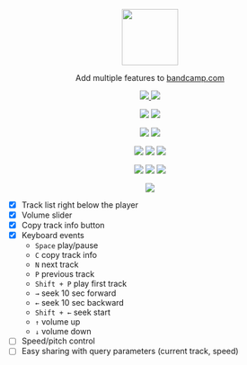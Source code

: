 <!--suppress HtmlDeprecatedAttribute, HtmlRequiredAltAttribute -->

<p align="center">
    <a href="https://addons.mozilla.org/en-US/firefox/addon/bandcamp/">
        <img
            width=100
            src="https://raw.githubusercontent.com/bamdadsabbagh/bandcamp-plus--extension/master/assets/icons/bandcamp-plus-icon.svg"
        >
    </a>
</p>

<p align="center">
    Add multiple features to <a href="https://www.bandcamp.com/">bandcamp.com</a>
</p>

<p align="center">
    <a href="https://github.com/bamdadsabbagh/bandcamp-plus--extension">
        <img src="https://img.shields.io/github/stars/bamdadsabbagh/bandcamp-plus--extension?label=git">
    </a>
    <img src="https://img.shields.io/github/license/bamdadsabbagh/bandcamp-plus--extension">
</p>

<p align="center">
    <img src="https://img.shields.io/github/languages/count/bamdadsabbagh/bandcamp-plus--extension">
    <img src="https://img.shields.io/github/languages/top/bamdadsabbagh/bandcamp-plus--extension">
</p>

<p align="center">
    <img src="https://img.shields.io/github/v/release/bamdadsabbagh/bandcamp-plus--extension">
    <img src="https://api.codeclimate.com/v1/badges/1d61904392bf2e6aa7b6/maintainability">
</p>

<p align="center">
    <img src="https://img.shields.io/david/bamdadsabbagh/bandcamp-plus--extension">
    <img src="https://img.shields.io/david/dev/bamdadsabbagh/bandcamp-plus--extension">
    <img src="https://img.shields.io/snyk/vulnerabilities/github/bamdadsabbagh/bandcamp-plus--extension">
</p>

<p align="center">
    <img src="https://img.shields.io/amo/v/bandcamp">
    <img src="https://img.shields.io/amo/stars/bandcamp">
    <img src="https://img.shields.io/amo/users/bandcamp">
</p>

<p align="center">
    <img src="https://img.shields.io/badge/ci-github--actions-yellowgreen">
</p>

- [x] Track list right below the player
- [x] Volume slider
- [x] Copy track info button
- [x] Keyboard events
  - `Space` play/pause
  - `C` copy track info
  - `N` next track
  - `P` previous track
  - `Shift + P` play first track
  - `→` seek 10 sec forward
  - `←` seek 10 sec backward
  - `Shift + ←` seek start
  - `↑` volume up
  - `↓` volume down
- [ ] Speed/pitch control
- [ ] Easy sharing with query parameters (current track, speed)
